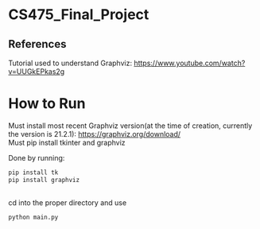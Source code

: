 # CS475_Final_Project

## References

Tutorial used to understand Graphviz: https://www.youtube.com/watch?v=UUGkEPkas2g 

# How to Run

Must install most recent Graphviz version(at the time of creation, currently the version is 21.2.1): https://graphviz.org/download/ \
Must pip install tkinter and graphviz 

Done by running:
```bash
pip install tk
pip install graphviz
 
```

cd into the proper directory and use
```bash
python main.py 
 
```
